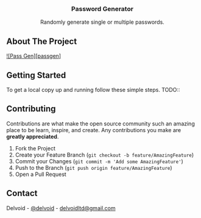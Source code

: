 
<!-- PROJECT LOGO -->
<br />
<p align="center">
  <h3 align="center">Password Generator</h3>
  <p align="center">
    Randomly generate single or multiple passwords.
    <br />
  </p>
</p>



<!-- ABOUT THE PROJECT -->
## About The Project


[![Pass Gen][passgen]](/images/passgen.PNG)
<!-- GETTING STARTED -->
## Getting Started

To get a local copy up and running follow these simple steps.
TODO::


<!-- CONTRIBUTING -->
## Contributing

Contributions are what make the open source community such an amazing place to be learn, inspire, and create. Any contributions you make are **greatly appreciated**.

1. Fork the Project
2. Create your Feature Branch (`git checkout -b feature/AmazingFeature`)
3. Commit your Changes (`git commit -m 'Add some AmazingFeature'`)
4. Push to the Branch (`git push origin feature/AmazingFeature`)
5. Open a Pull Request



<!-- CONTACT -->
## Contact

Delvoid - [@delvoid](https://twitter.com/delvoid) - delvoidltd@gmail.com

